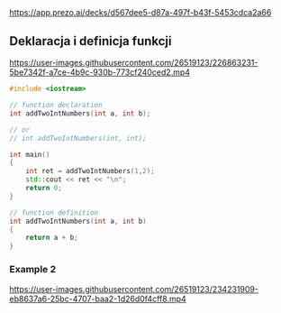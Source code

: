 ## 

https://app.prezo.ai/decks/d567dee5-d87a-497f-b43f-5453cdca2a66

## Deklaracja i definicja funkcji



https://user-images.githubusercontent.com/26519123/226863231-5be7342f-a7ce-4b9c-930b-773cf240ced2.mp4



```cpp
#include <iostream>

// function declaration
int addTwoIntNumbers(int a, int b);

// or 
// int addTwoIntNumbers(int, int);

int main() 
{
    int ret = addTwoIntNumbers(1,2);
    std::cout << ret << "\n";
    return 0;
}

// function definition
int addTwoIntNumbers(int a, int b)
{
    return a + b;
}
```

### Example 2

https://user-images.githubusercontent.com/26519123/234231909-eb8637a6-25bc-4707-baa2-1d26d0f4cff8.mp4



